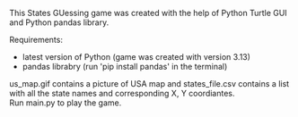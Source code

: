 This States GUessing game was created with the help of Python Turtle GUI and Python pandas library. 

Requirements:
- latest version of Python (game was created with version 3.13)
- pandas librabry (run 'pip install pandas' in the terminal)

us_map.gif contains a picture of USA map and states_file.csv contains a list with all the state names and corresponding X, Y coordiantes.  
Run main.py to play the game.
